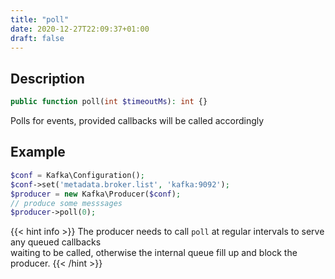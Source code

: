 ```yaml
---
title: "poll"
date: 2020-12-27T22:09:37+01:00
draft: false
---
```

## Description
```php
public function poll(int $timeoutMs): int {}
```
Polls for events, provided callbacks will be called accordingly
## Example
```php
$conf = Kafka\Configuration();
$conf->set('metadata.broker.list', 'kafka:9092');
$producer = new Kafka\Producer($conf);
// produce some messsages
$producer->poll(0);
```
{{< hint info >}}
The producer needs to call `poll` at regular intervals to serve any queued callbacks  
waiting to be called, otherwise the internal queue fill up and block the producer.
{{< /hint >}}